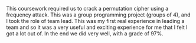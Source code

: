 This coursework required us to crack a permutation cipher using a frequency attack. This was a group programming project (groups of 4), and I took the role of team lead. This was my first real experience in leading a team and so it was a very useful and exciting experience for me that I felt I got a lot out of. In the end we did very well, with a grade of 97%.
